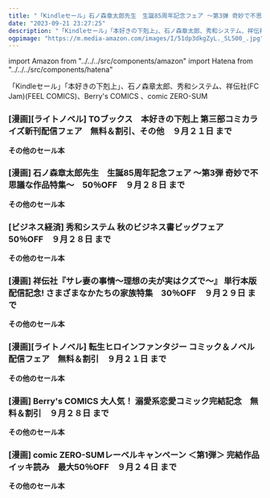 ```yaml
---
title: "「Kindleセール」石ノ森章太郎先生　生誕85周年記念フェア ～第3弾 奇妙で不思議な作品特集～　50％OFF、転生ヒロインファンタジー コミック＆ノベル配信フェア　無料＆割引、comic ZERO-SUMレーベルキャンペーン ＜第1弾＞ 完結作品イッキ読み　最大50％OFF"
date: "2023-09-21 23:27:25"
description: "「Kindleセール」「本好きの下剋上」、石ノ森章太郎、秀和システム、祥伝社(FC Jam)(FEEL COMICS)、Berry's COMICS 、comic ZERO-SUM"
ogpimage: "https://m.media-amazon.com/images/I/51dp3dkgZyL._SL500_.jpg"
---
```

import Amazon from "../../../src/components/amazon"
import Hatena from "../../../src/components/hatena"

「Kindleセール」「本好きの下剋上」、石ノ森章太郎、秀和システム、祥伝社(FC Jam)(FEEL COMICS)、Berry's COMICS 、comic ZERO-SUM




### [漫画][ライトノベル] TOブックス　本好きの下剋上 第三部コミカライズ新刊配信フェア　無料＆割引、その他　９月２１日 まで

<Amazon asin="B0196URAKC" />



<Amazon asin="B00TKIAMYW" />



<Amazon asin="B075DXPB4D" />


**その他のセール本**

<Hatena src="https://kyukyunyorituryo.github.io/kindle_sale/20230921s35240/" title=""/>


### [漫画] 石ノ森章太郎先生　生誕85周年記念フェア ～第3弾 奇妙で不思議な作品特集～　50％OFF　９月２８日 まで

<Amazon asin="B00LC9YKYA" />



<Amazon asin="B00O2Z4HR6" />



<Amazon asin="B00MC958A4" />


**その他のセール本**

<Hatena src="https://kyukyunyorituryo.github.io/kindle_sale/20230928s35367/" title=""/>


### [ビジネス経済] 秀和システム 秋のビジネス書ビッグフェア　50％OFF　９月２８日 まで

<Amazon asin="B0C9GQ8MV4" />



<Amazon asin="B0C5C5MWJ2" />



<Amazon asin="B0CBLM51KV" />


**その他のセール本**

<Hatena src="https://kyukyunyorituryo.github.io/kindle_sale/20230928s35373/" title=""/>


### [漫画] 祥伝社『サレ妻の事情～理想の夫が実はクズで～』 単行本版配信記念! さまざまなかたちの家族特集　30％OFF　９月２９日 まで

<Amazon asin="B0BYJDY2T8" />


<Amazon asin="B0BVM5XMGG" />


<Amazon asin="B09X1CMDXF" />


**その他のセール本**

<Hatena src="https://kyukyunyorituryo.github.io/kindle_sale/20230929s35267/" title=""/>


### [漫画][ライトノベル] 転生ヒロインファンタジー コミック＆ノベル配信フェア　無料＆割引　９月２１日 まで

<Amazon asin="B08PV8D83G" />


<Amazon asin="B0BHYYSVHC" />


<Amazon asin="B0BS65SCGD" />


**その他のセール本**

<Hatena src="https://kyukyunyorituryo.github.io/kindle_sale/20230921s35337/" title=""/>


### [漫画] Berry's COMICS 大人気！ 溺愛系恋愛コミック完結記念　無料＆割引　９月２８日 まで

<Amazon asin="B0C7Q4N62X" />


<Amazon asin="B0BMFG78RB" />


<Amazon asin="B0BJCVKMK4" />


**その他のセール本**

<Hatena src="https://kyukyunyorituryo.github.io/kindle_sale/20230928s35258/" title=""/>


### [漫画] comic ZERO-SUMレーベルキャンペーン ＜第1弾＞ 完結作品イッキ読み　最大50％OFF　９月２４日 まで

<Amazon asin="B0C3GQW9MG" />


<Amazon asin="B0C14M6S9B" />

<Amazon asin="B0C14NB3NL" />



**その他のセール本**

<Hatena src="https://kyukyunyorituryo.github.io/kindle_sale/20230924s35343/" title=""/>


